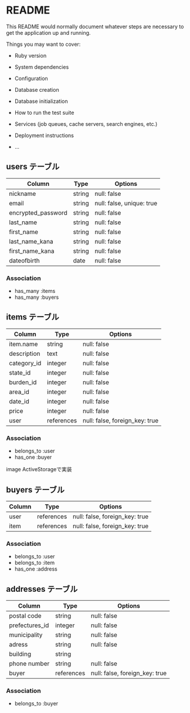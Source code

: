 # README

This README would normally document whatever steps are necessary to get the
application up and running.

Things you may want to cover:

* Ruby version

* System dependencies

* Configuration

* Database creation

* Database initialization

* How to run the test suite

* Services (job queues, cache servers, search engines, etc.)

* Deployment instructions

* ...


## users テーブル

|  Column            | Type   | Options                  |
|  --------          | ------ | ------------------------ |
| nickname           | string | null: false              |
| email              | string | null: false, unique: true|
| encrypted_password | string | null: false              |
| last_name          | string | null: false              |
| first_name         | string | null: false              |
| last_name_kana     | string | null: false              |
| first_name_kana    | string | null: false              |
| dateofbirth        | date   | null: false              |


### Association

- has_many   :items
- has_many   :buyers


## items テーブル

|  Column     | Type       | Options                       |
|  --------   | ------     | ----------------------------  |
| item.name   | string     |       null: false             |
| description | text       |       null: false             |
| category_id | integer    |       null: false             |
| state_id    | integer    |       null: false             |
| burden_id   | integer    |       null: false             |
| area_id     | integer    |       null: false             |
| date_id     | integer    |       null: false             |
| price       | integer    |       null: false             |
| user        | references | null: false, foreign_key: true|

### Association

- belongs_to :user
- has_one    :buyer


image    ActiveStorageで実装


## buyers テーブル

|  Column      | Type       | Options                        |
|  --------    | ---------- | -----------------------------  |
| user         | references | null: false, foreign_key: true |
| item         | references | null: false, foreign_key: true |

### Association

- belongs_to :user
- belongs_to :item
- has_one    :address


## addresses テーブル

|  Column         | Type       | Options                            |
|  --------       | ------     | ------------------------------     |
| postal code     | string     | null: false                        |
| prefectures_id  | integer    | null: false                        |
| municipality    | string     | null: false                        |
| adress          | string     | null: false                        |
| building        | string     |                                    |
| phone number    | string     | null: false                        |
| buyer           | references | null: false, foreign_key: true     |
### Association

- belongs_to :buyer
